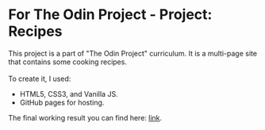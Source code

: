 # For The Odin Project - Project: Recipes
This project is a part of "The Odin Project" curriculum. It is a multi-page site that contains some cooking recipes. 
<br /><br />
To create it, I used:
<ul>
<li>HTML5, CSS3, and Vanilla JS.</li>
<li>GitHub pages for hosting.</li>
</ul>
The final working result you can find here: <a href="https://viktoriia-yash.github.io/odin-recipes/">link</a>.
